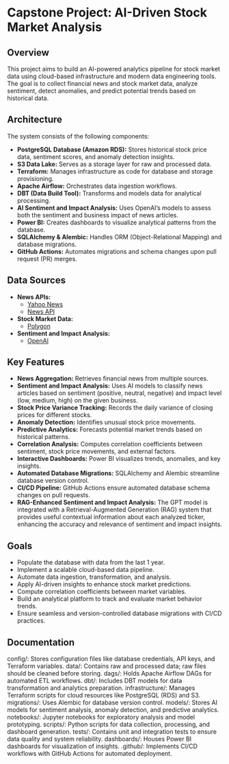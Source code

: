 # Capstone Project: AI-Driven Stock Market Analysis

## Overview
This project aims to build an AI-powered analytics pipeline for stock market data using cloud-based infrastructure and modern data engineering tools. The goal is to collect financial news and stock market data, analyze sentiment, detect anomalies, and predict potential trends based on historical data.

## Architecture
The system consists of the following components:
- **PostgreSQL Database (Amazon RDS):** Stores historical stock price data, sentiment scores, and anomaly detection insights.
- **S3 Data Lake:** Serves as a storage layer for raw and processed data.
- **Terraform:** Manages infrastructure as code for database and storage provisioning.
- **Apache Airflow:** Orchestrates data ingestion workflows.
- **DBT (Data Build Tool):** Transforms and models data for analytical processing.
- **AI Sentiment and Impact Analysis:** Uses OpenAI’s models to assess both the sentiment and business impact of news articles.
- **Power BI:** Creates dashboards to visualize analytical patterns from the database.
- **SQLAlchemy & Alembic:** Handles ORM (Object-Relational Mapping) and database migrations.
- **GitHub Actions:** Automates migrations and schema changes upon pull request (PR) merges.

## Data Sources
- **News APIs:**
  - [Yahoo News](https://developer.yahoo.com/api/)
  - [News API](https://newsapi.org/)
- **Stock Market Data:**
  - [Polygon](https://polygon.io/)
- **Sentiment and Impact Analysis:**
  - [OpenAI](https://openai.com/)

## Key Features
- **News Aggregation:** Retrieves financial news from multiple sources.
- **Sentiment and Impact Analysis:** Uses AI models to classify news articles based on sentiment (positive, neutral, negative) and impact level (low, medium, high) on the given business.
- **Stock Price Variance Tracking:** Records the daily variance of closing prices for different stocks.
- **Anomaly Detection:** Identifies unusual stock price movements.
- **Predictive Analytics:** Forecasts potential market trends based on historical patterns.
- **Correlation Analysis:** Computes correlation coefficients between sentiment, stock price movements, and external factors.
- **Interactive Dashboards:** Power BI visualizes trends, anomalies, and key insights.
- **Automated Database Migrations:** SQLAlchemy and Alembic streamline database version control.
- **CI/CD Pipeline:** GitHub Actions ensure automated database schema changes on pull requests.
- **RAG-Enhanced Sentiment and Impact Analysis:** The GPT model is integrated with a Retrieval-Augmented Generation (RAG) system that provides useful contextual information about each analyzed ticker, enhancing the accuracy and relevance of sentiment and impact insights.

## Goals
- Populate the database with data from the last 1 year.
- Implement a scalable cloud-based data pipeline.
- Automate data ingestion, transformation, and analysis.
- Apply AI-driven insights to enhance stock market predictions.
- Compute correlation coefficients between market variables.
- Build an analytical platform to track and evaluate market behavior trends.
- Ensure seamless and version-controlled database migrations with CI/CD practices.

## Documentation
config/: Stores configuration files like database credentials, API keys, and Terraform variables.
data/: Contains raw and processed data; raw files should be cleaned before storing.
dags/: Holds Apache Airflow DAGs for automated ETL workflows.
dbt/: Includes DBT models for data transformation and analytics preparation.
infrastructure/: Manages Terraform scripts for cloud resources like PostgreSQL (RDS) and S3.
migrations/: Uses Alembic for database version control.
models/: Stores AI models for sentiment analysis, anomaly detection, and predictive analytics.
notebooks/: Jupyter notebooks for exploratory analysis and model prototyping.
scripts/: Python scripts for data collection, processing, and dashboard generation.
tests/: Contains unit and integration tests to ensure data quality and system reliability.
dashboards/: Houses Power BI dashboards for visualization of insights.
.github/: Implements CI/CD workflows with GitHub Actions for automated deployment.
